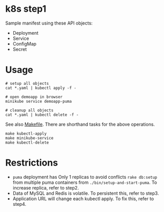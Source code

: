 k8s step1
=========

Sample manifest using these API objects:

* Deployment
* Service
* ConfigMap
* Secret

# Usage

```
# setup all objects
cat *.yaml | kubectl apply -f -

# open demoapp in browser
minikube service demoapp-puma

# cleanup all objects
cat *.yaml | kubectl delete -f -
```

See also [Makefile](Makefile). There are shorthand tasks for the above operations.

```
make kubectl-apply
make minikube-service
make kubectl-delete
```

# Restrictions

* `puma` deployment has Only 1 replicas to avoid conflicts `rake db:setup` from multiple puma containers from `./bin/setup-and-start-puma`.
  To increase replica, refer to step2.
* Data of MySQL and Redis is volatile. To persistent this, refer to step3.
* Application URL will change each kubectl apply. To fix this, refer to step4.
